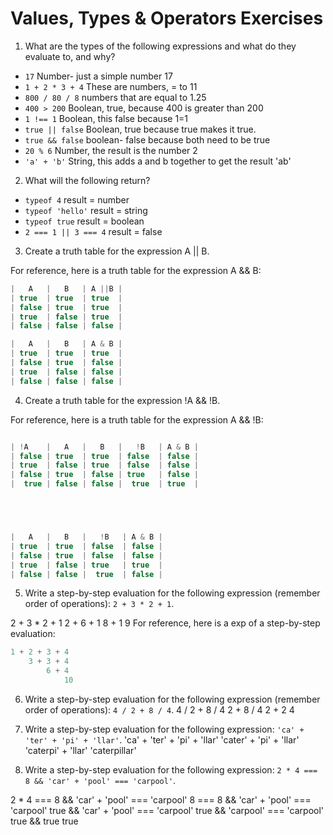 # Values, Types & Operators Exercises

1. What are the types of the following expressions and what do they evaluate to, and why?
* `17` Number- just a simple number 17
* `1 + 2 * 3 + 4` These are numbers, = to 11
* `800 / 80 / 8` numbers that are equal to 1.25
* `400 > 200` Boolean, true, because 400 is greater than 200
* `1 !== 1` Boolean, this false because 1=1
* `true || false` Boolean, true because true makes it true.
* `true && false` boolean- false because both need to be true
* `20 % 6` Number, the result is the number 2
* `'a' + 'b'` String, this adds a and b together to get the result 'ab'

2. What will the following return?
* `typeof 4` result = number
*  `typeof 'hello'` result = string
*  `typeof true` result = boolean
* `2 === 1 || 3 === 4` result = false

3. Create a truth table for the expression A || B.

For reference, here is a truth table for the expression A && B:

``` js
|   A   |   B   | A ||B |
| true  | true  | true  |
| false | true  | true  |
| true  | false | true  |
| false | false | false |

|   A   |   B   | A & B |
| true  | true  | true  |
| false | true  | false |
| true  | false | false |
| false | false | false |

```
4. Create a truth table for the expression !A && !B.

For reference, here is a truth table for the expression A && !B:

``` js

| !A    |   A   |   B   |   !B   | A & B |
| false | true  | true  | false  | false |
| true  | false | true  | false  | false |
| false | true  | false | true   | false |
|  true | false | false |  true  | true  |





|   A   |   B   |   !B   | A & B |
| true  | true  | false  | false |
| false | true  | false  | false |
| true  | false | true   | true  |
| false | false |  true  | false |

```
5. Write a step-by-step evaluation for the following expression (remember order of operations): `2 + 3 * 2 + 1`.

2 + 3 * 2 + 1
    2 + 6 + 1
        8 + 1
            9
  For reference, here is a exp of a step-by-step evaluation:
  ```js
  1 + 2 + 3 + 4
      3 + 3 + 4
          6 + 4
              10
  ```

 6. Write a step-by-step evaluation for the following expression (remember order of operations): `4 / 2 + 8 / 4`.
 4 / 2 + 8 / 4
     2 + 8 / 4
         2 + 2
             4  

 7. Write a step-by-step evaluation for the following expression: `'ca' + 'ter' + 'pi' + 'llar'`.
'ca' + 'ter' + 'pi' + 'llar'
     'cater' + 'pi' + 'llar'
          'caterpi' + 'llar'
               'caterpillar'

 8. Write a step-by-step evaluation for the following expression: `2 * 4 === 8 && 'car' + 'pool' === 'carpool'`.

 2 * 4 === 8 && 'car' + 'pool' === 'carpool'
     8 === 8 && 'car' + 'pool' === 'carpool'
        true && 'car' + 'pool' === 'carpool'
             true && 'carpool' === 'carpool'
                               true && true
                                       true
